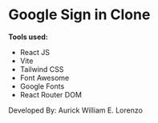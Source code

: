 # Google Sign in Clone

**Tools used:**
- React JS
- Vite
- Tailwind CSS
- Font Awesome
- Google Fonts
- React Router DOM

Developed By: Aurick William E. Lorenzo
